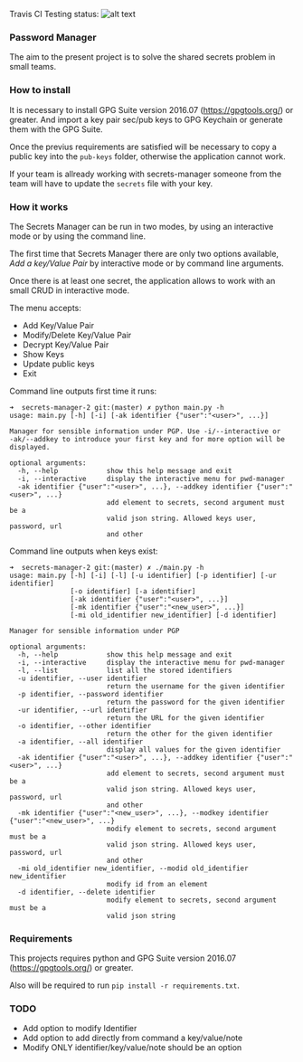 Travis CI Testing status:
![alt text](https://travis-ci.org/RcdFdz/secrets-manager-2.svg?branch=master "Test status")

### Password Manager
The aim to the present project is to solve the shared secrets problem in small teams.

### How to install
It is necessary to install GPG Suite version 2016.07 (https://gpgtools.org/) or greater. And import a key pair sec/pub keys to GPG Keychain or generate them with the GPG Suite.

Once the previus requirements are satisfied will be necessary to copy a public key into the `pub-keys` folder, otherwise the application cannot work.

If your team is allready working with secrets-manager someone from the team will have to update the `secrets` file with your key.

### How it works
The Secrets Manager can be run in two modes, by using an interactive mode or by using the command line.

The first time that Secrets Manager there are only two options available, _Add a key/Value Pair_ by interactive mode or by command line arguments.

Once there is at least one secret, the application allows to work with an small CRUD in interactive mode.

The menu accepts:
* Add Key/Value Pair
* Modify/Delete Key/Value Pair
* Decrypt Key/Value Pair
* Show Keys
* Update public keys
* Exit

Command line outputs first time it runs:
```
➜  secrets-manager-2 git:(master) ✗ python main.py -h
usage: main.py [-h] [-i] [-ak identifier {"user":"<user>", ...}]

Manager for sensible information under PGP. Use -i/--interactive or
-ak/--addkey to introduce your first key and for more option will be
displayed.

optional arguments:
  -h, --help            show this help message and exit
  -i, --interactive     display the interactive menu for pwd-manager
  -ak identifier {"user":"<user>", ...}, --addkey identifier {"user":"<user>", ...}
                        add element to secrets, second argument must be a
                        valid json string. Allowed keys user, password, url
                        and other
```
Command line outputs when keys exist:
```
➜  secrets-manager-2 git:(master) ✗ ./main.py -h
usage: main.py [-h] [-i] [-l] [-u identifier] [-p identifier] [-ur identifier]
               [-o identifier] [-a identifier]
               [-ak identifier {"user":"<user>", ...}]
               [-mk identifier {"user":"<new_user>", ...}]
               [-mi old_identifier new_identifier] [-d identifier]

Manager for sensible information under PGP

optional arguments:
  -h, --help            show this help message and exit
  -i, --interactive     display the interactive menu for pwd-manager
  -l, --list            list all the stored identifiers
  -u identifier, --user identifier
                        return the username for the given identifier
  -p identifier, --password identifier
                        return the password for the given identifier
  -ur identifier, --url identifier
                        return the URL for the given identifier
  -o identifier, --other identifier
                        return the other for the given identifier
  -a identifier, --all identifier
                        display all values for the given identifier
  -ak identifier {"user":"<user>", ...}, --addkey identifier {"user":"<user>", ...}
                        add element to secrets, second argument must be a
                        valid json string. Allowed keys user, password, url
                        and other
  -mk identifier {"user":"<new_user>", ...}, --modkey identifier {"user":"<new_user>", ...}
                        modify element to secrets, second argument must be a
                        valid json string. Allowed keys user, password, url
                        and other
  -mi old_identifier new_identifier, --modid old_identifier new_identifier
                        modify id from an element
  -d identifier, --delete identifier
                        modify element to secrets, second argument must be a
                        valid json string
```
### Requirements
This projects requires python and GPG Suite version 2016.07 (https://gpgtools.org/) or greater.

Also will be required to run `pip install -r requirements.txt`.

### TODO

* Add option to modify Identifier
* Add option to add directly from command a key/value/note
* Modify ONLY identifier/key/value/note should be an option
